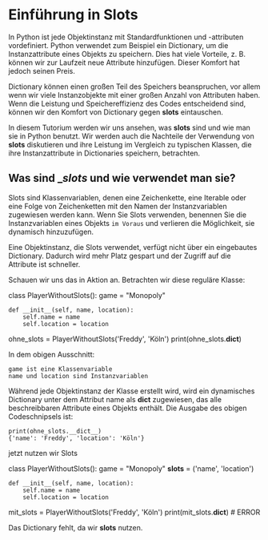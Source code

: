 # Einführung in Slots

In Python ist jede Objektinstanz mit Standardfunktionen und -attributen vordefiniert. Python verwendet zum Beispiel ein Dictionary, um die Instanzattribute eines Objekts zu speichern. Dies hat viele Vorteile, z. B. können wir zur Laufzeit neue Attribute hinzufügen. Dieser Komfort hat jedoch seinen Preis.

Dictionary können einen großen Teil des Speichers beanspruchen, vor allem wenn wir viele Instanzobjekte mit einer großen Anzahl von Attributen haben. Wenn die Leistung und Speichereffizienz des Codes entscheidend sind, können wir den Komfort von Dictionary gegen __slots__ eintauschen.

In diesem Tutorium werden wir uns ansehen, was __slots__ sind und wie man sie in Python benutzt. Wir werden auch die Nachteile der Verwendung von __slots__ diskutieren und ihre Leistung im Vergleich zu typischen Klassen, die ihre Instanzattribute in Dictionaries speichern, betrachten.


## Was sind __slots_ und wie verwendet man sie?

Slots sind Klassenvariablen, denen eine Zeichenkette, eine Iterable oder eine Folge von Zeichenketten mit den Namen der Instanzvariablen zugewiesen werden kann. Wenn Sie Slots verwenden, benennen Sie die Instanzvariablen eines Objekts `im Voraus` und verlieren die Möglichkeit, sie dynamisch hinzuzufügen.

Eine Objektinstanz, die Slots verwendet, verfügt nicht über ein eingebautes Dictionary. Dadurch wird mehr Platz gespart und der Zugriff auf die Attribute ist schneller.

Schauen wir uns das in Aktion an. Betrachten wir diese reguläre Klasse:

class PlayerWithoutSlots():
    game = "Monopoly"

    def __init__(self, name, location):
        self.name = name
        self.location = location

ohne_slots = PlayerWithoutSlots('Freddy', 'Köln')
print(ohne_slots.__dict__) 

In dem obigen Ausschnitt:

    game ist eine Klassenvariable
    name und location sind Instanzvariablen

Während jede Objektinstanz der Klasse erstellt wird, wird ein dynamisches Dictionary unter dem Attribut name als __dict__ zugewiesen, das alle beschreibbaren Attribute eines Objekts enthält. Die Ausgabe des obigen Codeschnipsels ist:

    print(ohne_slots.__dict__) 
    {'name': 'Freddy', 'location': 'Köln'}

jetzt nutzen wir Slots

class PlayerWithoutSlots():
    game = "Monopoly"
    __slots__ = ('name', 'location')

    def __init__(self, name, location):
        self.name = name
        self.location = location

mit_slots = PlayerWithoutSlots('Freddy', 'Köln')
print(mit_slots.__dict__) # ERROR

Das Dictionary fehlt, da wir __slots__ nutzen.


